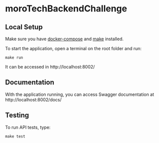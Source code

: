 # moroTechBackendChallenge

## Local Setup

Make sure you have [docker-compose](https://docs.docker.com/compose/install/) and [make](https://linuxhint.com/install-make-ubuntu/) installed.

To start the application, open a terminal on the root folder and run:

```
make run
```
It can be accessed in http://localhost:8002/

## Documentation
With the application running, you can access Swagger documentation at http://localhost:8002/docs/


## Testing
To run API tests, type:
```
make test
```